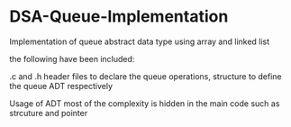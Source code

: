 # DSA-Queue-Implementation
Implementation of queue abstract data type using array and linked list 

the following have been included: 


.c and .h header files to declare the queue operations, structure to define the queue ADT respectively 

Usage of ADT most of the complexity is hidden in the main code such as strcuture and pointer 
